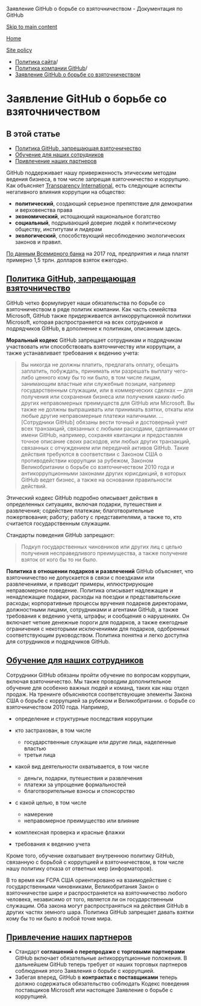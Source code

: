 Заявление GitHub о борьбе со взяточничеством - Документация по GitHub

[Skip to main content](#main-content)

[Home](/ru)

[Site policy](/ru/site-policy)

* [Политика сайта](/ru/site-policy)/
* [Политика компании GitHub](/ru/site-policy/github-company-policies)/
* [Заявление GitHub о борьбе со взяточничеством](/ru/site-policy/github-company-policies/github-anti-bribery-statement)

Заявление GitHub о борьбе со взяточничеством
==========

В этой статье
----------

* [Политика GitHub, запрещающая взяточничество](#github-policies-prohibiting-bribery)
* [Обучение для наших сотрудников](#training-for-our-employees)
* [Привлечение наших партнеров](#engaging-our-partners)

GitHub поддерживает нашу приверженность этическим методам ведения бизнеса, в том числе запрещая взяточничество и коррупцию. Как объясняет [Transparency International](https://www.transparency.org/what-is-corruption#costs-of-corruption), есть следующие аспекты негативного влияния коррупции на общество:

* **политический**, создающий серьезное препятствие для демократии и верховенства права
* **экономический**, истощающий национальное богатство
* **социальный**, подрывающий доверие людей к политическому обществу, институтам и лидерам
* **экологический**, способствующий несоблюдению экологических законов и правил.

[По данным Всемирного банка](https://www.worldbank.org/en/topic/governance/brief/anti-corruption) на 2017 год, предприятия и лица платят примерно 1,5 трлн. долларов взяток ежегодно.

[Политика GitHub, запрещающая взяточничество](#github-policies-prohibiting-bribery)
----------

GitHub четко формулирует наши обязательства по борьбе со взяточничеством в ряде политик компании. Как часть семейства Microsoft, GitHub также придерживается антикоррупционной политики Microsoft, которая распространяется на всех сотрудников и подрядчиков GitHub, в дополнение к политикам, описанным здесь.

**Моральный кодекс** GitHub запрещает сотрудникам и подрядчикам участвовать или способствовать взяточничеству или коррупции, а также устанавливает требования к ведению учета:

>
>
> Вы никогда не должны платить, предлагать оплату, обещать заплатить, побуждать, принимать или разрешать выплату чего-либо ценного кому бы то ни было, в том числе лицам, занимающим властные или служебные позиции, например государственным служащим, или в коммерческих сделках — для получения или сохранения бизнеса или получения каких-либо других неправомерных преимуществ для GitHub или Microsoft. Вы также не должны выпрашивать или принимать взятки, откаты или любые другие неправомерные платежи наличными. … [Сотрудники GitHub] обязаны вести точный и достоверный учет всех транзакций, связанных с любыми расходами, сделанными от имени GitHub, например, сохраняя квитанции и предоставляя точное описание своих расходов, или любых других транзакций, связанных с отчуждением или передачей активов GitHub. Такие действия требуются в соответствии с Законом США о противодействии коррупции за рубежом, Законом Великобритании о борьбе со взяточничеством 2010 года и антикоррупционными законами других юрисдикций, в которых GitHub ведет бизнес, а также на основании правильности действий.
>
>

Этический кодекс GitHub подробно описывает действия в определенных ситуациях, включая подарки, путешествия и развлечения; содействие платежам; благотворительные пожертвования; работу; работу с представителями, а также то, кто считается государственным служащим.

Стандарты поведения GitHub запрещают:

>
>
> Подкуп государственных чиновников или других лиц с целью получения несправедливого преимущества, а также получение взяток от кого бы то ни было.
>
>

**Политика в отношении подарков и развлечений** GitHub объясняет, что взяточничество не допускается в связи с поездками или развлечениями, и приводит примеры, иллюстрирующие неправомерное поведение. Политика описывает надлежащие и ненадлежащие подарки, расходы на поездки и представительские расходы; корпоративные процессы вручения подарков директорами, должностными лицами, сотрудниками и агентами GitHub, а также требования к ведению учета, штрафы; и сообщения о нарушениях. Он включает четкие денежные пороги для подарков, а также ежегодные ограничения с некоторыми исключениями для подарков, одобренных соответствующим руководством. Политика понятна и легко доступна для сотрудников и подрядчиков GitHub.

[Обучение для наших сотрудников](#training-for-our-employees)
----------

Сотрудники GitHub обязаны пройти обучение по вопросам коррупции, включая взяточничество. Мы также проводим дополнительное обучение для особенно важных людей и команд, таких как наш отдел продаж. На тренинге объясняются соответствующие элементы Закона США о борьбе с коррупцией за рубежом и Великобритании. о борьбе со взяточничеством 2010 года. Например,

* определение и структурные последствия коррупции
* кто застрахован, в том числе
  * государственные служащие или другие лица, наделенные властью
  * третьи лица

* какой вид деятельности охватывается, в том числе
  * деньги, подарки, путешествия и развлечения
  * платежи за упрощение формальностей
  * благотворительные взносы и спонсорство

* с какой целью, в том числе
  * намерение
  * неправомерное преимущество или влияние

* комплексная проверка и красные флажки
* требования к ведению учета

Кроме того, обучение охватывает внутреннюю политику GitHub, связанную с борьбой с коррупцией и взяточничеством, в том числе нашу политику отказа от ответных мер (информаторов).

В то время как FCPA США ориентировано на взаимодействие с государственными чиновниками, Великобритания Закон о взяточничестве шире и распространяется на взяточничество любого человека, независимо от того, является ли он государственным служащим. Оба закона могут распространяться на действия GitHub в других частях земного шара. Политика GitHub запрещает давать взятки кому бы то ни было в любой точке мира.

[Привлечение наших партнеров](#engaging-our-partners)
----------

* Стандарт **соглашений о перепродаже с торговыми партнерами** GitHub включает обязательные антикоррупционные положения. В дальнейшем GitHub теперь требует от наших торговых партнеров соблюдения этого Заявления о борьбе с коррупцией.
* Забегая вперед, GitHub в **контрактах с поставщиками** теперь должно содержаться обязательство соблюдать Кодекс поведения поставщиков Microsoft или настоящее Заявление о борьбе с коррупцией.

